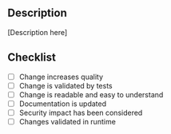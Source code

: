 ## Description

[Description here]

## Checklist

- [ ] Change increases quality
- [ ] Change is validated by tests
- [ ] Change is readable and easy to understand
- [ ] Documentation is updated
- [ ] Security impact has been considered
- [ ] Changes validated in runtime